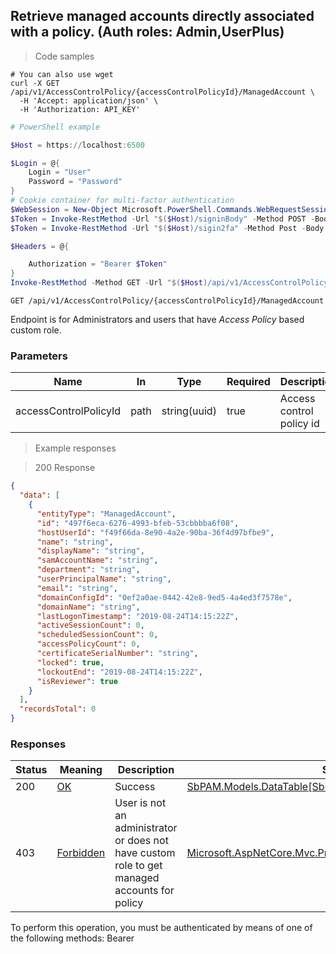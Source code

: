 
## Retrieve managed accounts directly associated with a policy. (Auth roles: Admin,UserPlus)

<a id="opIdGetManagedAccountsAsync"></a>

> Code samples

```shell
# You can also use wget
curl -X GET /api/v1/AccessControlPolicy/{accessControlPolicyId}/ManagedAccount \
  -H 'Accept: application/json' \
  -H 'Authorization: API_KEY'

```

```powershell
# PowerShell example

$Host = https://localhost:6500

$Login = @{
    Login = "User"
    Password = "Password"
}
# Cookie container for multi-factor authentication
$WebSession = New-Object Microsoft.PowerShell.Commands.WebRequestSession
$Token = Invoke-RestMethod -Url "$($Host)/signinBody" -Method POST -Body (ConvertTo-Json $Login) -WebRequestSession $WebSession
$Token = Invoke-RestMethod -Url "$($Host)/sigin2fa" -Method Post -Body $MfaCode -Headers @{Authorization: "Bearer $Token"} -WebRequestSession $WebSession

$Headers = @{

    Authorization = "Bearer $Token"
}
Invoke-RestMethod -Method GET -Url "$($Host)/api/v1/AccessControlPolicy/{accessControlPolicyId}/ManagedAccount -Headers $Headers
```

`GET /api/v1/AccessControlPolicy/{accessControlPolicyId}/ManagedAccount`

Endpoint is for Administrators and users that have *Access Policy* based custom role.

<h3 id="retrieve-managed-accounts-directly-associated-with-a-policy.-(auth-roles:-admin,userplus)-parameters">Parameters</h3>

|Name|In|Type|Required|Description|
|---|---|---|---|---|
|accessControlPolicyId|path|string(uuid)|true|Access control policy id|

> Example responses

> 200 Response

```json
{
  "data": [
    {
      "entityType": "ManagedAccount",
      "id": "497f6eca-6276-4993-bfeb-53cbbbba6f08",
      "hostUserId": "f49f66da-8e90-4a2e-90ba-36f4d97bfbe9",
      "name": "string",
      "displayName": "string",
      "samAccountName": "string",
      "department": "string",
      "userPrincipalName": "string",
      "email": "string",
      "domainConfigId": "0ef2a0ae-0442-42e8-9ed5-4a4ed3f7578e",
      "domainName": "string",
      "lastLogonTimestamp": "2019-08-24T14:15:22Z",
      "activeSessionCount": 0,
      "scheduledSessionCount": 0,
      "accessPolicyCount": 0,
      "certificateSerialNumber": "string",
      "locked": true,
      "lockoutEnd": "2019-08-24T14:15:22Z",
      "isReviewer": true
    }
  ],
  "recordsTotal": 0
}
```

<h3 id="retrieve-managed-accounts-directly-associated-with-a-policy.-(auth-roles:-admin,userplus)-responses">Responses</h3>

|Status|Meaning|Description|Schema|
|---|---|---|---|
|200|[OK](https://tools.ietf.org/html/rfc7231#section-6.3.1)|Success|[SbPAM.Models.DataTable[SbPAM.Models.ManagedAccountView]](../Models/sbpam.models.datatable[sbpam.models.managedaccountview].md)|
|403|[Forbidden](https://tools.ietf.org/html/rfc7231#section-6.5.3)|User is not an administrator or does not have custom role to get managed accounts for policy|[Microsoft.AspNetCore.Mvc.ProblemDetails](../Models/microsoft.aspnetcore.mvc.problemdetails.md)|

<aside class="warning">
To perform this operation, you must be authenticated by means of one of the following methods:
Bearer
</aside>


